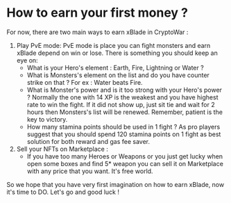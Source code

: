 # How to earn your first money ?

For now, there are two main ways to earn xBlade in CryptoWar :&#x20;

1. Play PvE mode: PvE mode is place you can fight monsters and earn xBlade depend on win or lose. There is something you should keep an eye on:
   * What is your Hero's element : Earth, Fire, Lightning or Water ?
   * What is Monsters's element on the list and do you have counter strike on that ? For ex : Water beats Fire.
   * What is Monster's power and is it too strong with your Hero's power ? Normally the one with 14  XP is the weakest and you have highest rate to win the fight. If it did not show up, just sit tie and wait for 2 hours then Monsters's list will be renewed. Remember, patient is the key to victory.
   * How many stamina points should be used in 1 fight ? As pro players suggest that you should spend 120 stamina points on 1 fight as best solution for both reward and gas fee saver.
2. Sell your NFTs on Marketplace :&#x20;
   * If you have too many Heroes or Weapons or you just get lucky when open some boxes and find 5\* weapon you can sell it on Marketplace with any price that you want. It's free world.

So we hope that you have very first imagination on how to earn xBlade, now it's time to DO. Let's go and good luck !


